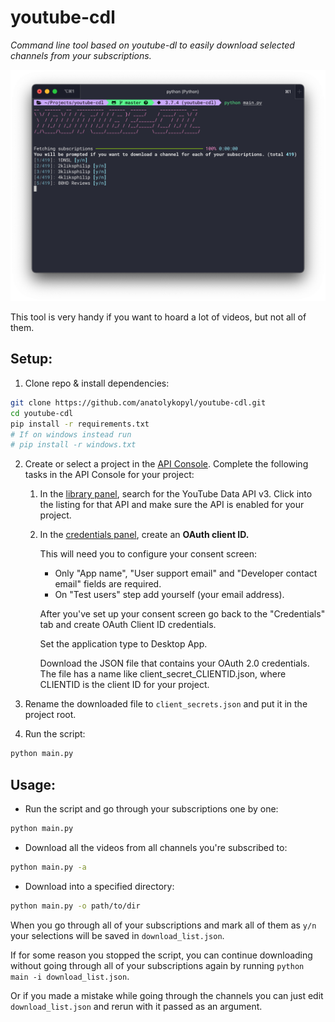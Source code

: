 # youtube-cdl
*Command line tool based on youtube-dl to easily download selected channels from your subscriptions.*

![Screenshot](screenshot.png)

This tool is very handy if you want to hoard a lot of videos, but not all of them.

## Setup:

1. Clone repo & install dependencies:
```bash
git clone https://github.com/anatolykopyl/youtube-cdl.git
cd youtube-cdl
pip install -r requirements.txt
# If on windows instead run
# pip install -r windows.txt
```
2. Create or select a project in the [API Console](https://console.developers.google.com/). 
Complete the following tasks in the API Console for your project:
    
    1. In the [library panel](https://console.developers.google.com/apis/library), 
    search for the YouTube Data API v3. Click into the listing for that API and make 
    sure the API is enabled for your project.

    2. In the [credentials panel](https://console.developers.google.com/apis/credentials), create an **OAuth client ID.** 
            
        This will need you to configure your consent screen:

        * Only "App name", "User support email" and "Developer contact email" fields are required. 
        * On "Test users" step add yourself (your email address).

        After you've set up your consent screen go back to the "Credentials" tab
        and create OAuth Client ID credentials.

        Set the application type to Desktop App.

        Download the JSON file that contains your OAuth 2.0 credentials. The file 
        has a name like client_secret_CLIENTID.json, where CLIENTID is the client ID 
        for your project.

3. Rename the downloaded file to `client_secrets.json` and put it in the project root.

4. Run the script:
```bash
python main.py
```

## Usage:

* Run the script and go through your subscriptions one by one:
```bash
python main.py
```

* Download all the videos from all channels you're subscribed to:
```bash
python main.py -a
```

* Download into a specified directory:
```bash
python main.py -o path/to/dir
```

When you go through all of your subscriptions and mark all of them as `y/n` your selections 
will be saved in `download_list.json`. 

If for some reason you stopped the script, you can 
continue downloading without going through all of your subscriptions again by running 
`python main -i download_list.json`. 

Or if you made a mistake while going through the channels you can just edit `download_list.json` 
and rerun with it passed as an argument.
